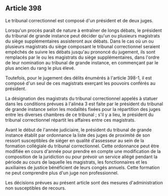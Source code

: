 Article 398
----
Le tribunal correctionnel est composé d'un président et de deux juges.

Lorsqu'un procès paraît de nature à entraîner de longs débats, le président du
tribunal de grande instance peut décider qu'un ou plusieurs magistrats du siège
supplémentaires assisteront aux débats. Dans le cas où un ou plusieurs
magistrats du siège composant le tribunal correctionnel seraient empêchés de
suivre les débats jusqu'au prononcé du jugement, ils sont remplacés par le ou
les magistrats du siège supplémentaires, dans l'ordre de leur nomination au
tribunal de grande instance, en commençant par le plus ancien du rang le plus
élevé.

Toutefois, pour le jugement des délits énumérés à l'article 398-1, il est
composé d'un seul de ces magistrats exerçant les pouvoirs conférés au président.

La désignation des magistrats du tribunal correctionnel appelés à statuer dans
les conditions prévues à l'alinéa 3 est faite par le président du tribunal de
grande instance selon les modalités fixées pour la répartition des juges entre
les diverses chambres de ce tribunal ; s'il y a lieu, le président du tribunal
correctionnel répartit les affaires entre ces magistrats.

Avant le début de l'année judiciaire, le président du tribunal de grande
instance établit par ordonnance la liste des juges de proximité de son ressort
susceptibles de siéger en qualité d'assesseur au sein de la formation collégiale
du tribunal correctionnel. Cette ordonnance peut être modifiée en cours d'année
pour prendre en compte une modification de la composition de la juridiction ou
pour prévoir un service allégé pendant la période au cours de laquelle les
magistrats, les fonctionnaires et les auxiliaires de justice bénéficient de
leurs congés annuels. Cette formation ne peut comprendre plus d'un juge non
professionnel.

Les décisions prévues au présent article sont des mesures d'administration non
susceptibles de recours.
